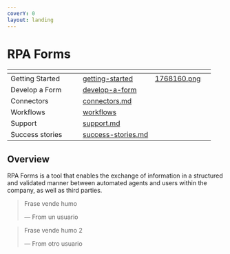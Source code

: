 ```yaml
---
coverY: 0
layout: landing
---
```


# RPA Forms

<table data-view="cards"><thead><tr><th></th><th></th><th></th><th data-hidden data-card-target data-type="content-ref"></th><th data-hidden data-type="files"></th><th data-hidden data-card-cover data-type="files"></th></tr></thead><tbody><tr><td>Getting Started</td><td></td><td></td><td><a href="guide/getting-started/">getting-started</a></td><td><a href=".gitbook/assets/1768160.png">1768160.png</a></td><td></td></tr><tr><td>Develop a Form</td><td></td><td></td><td><a href="guide/develop-a-form/">develop-a-form</a></td><td></td><td></td></tr><tr><td>Connectors</td><td></td><td></td><td><a href="integrations/connectors.md">connectors.md</a></td><td></td><td></td></tr><tr><td>Workflows</td><td></td><td></td><td><a href="guide/workflows/">workflows</a></td><td></td><td></td></tr><tr><td>Support</td><td></td><td></td><td><a href="contact/support.md">support.md</a></td><td></td><td></td></tr><tr><td>Success stories</td><td></td><td></td><td><a href="use-cases/success-stories.md">success-stories.md</a></td><td></td><td></td></tr></tbody></table>

## Overview

RPA Forms is a tool that enables the exchange of information in a structured and validated manner between automated agents and users within the company, as well as third parties.

> Frase vende humo
>
> — From un usuario

> Frase vende humo 2
>
> — From otro usuario
